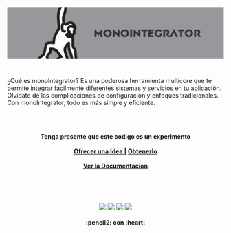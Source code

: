 <center>
    <img src="https://raw.githubusercontent.com/aaferna/monoIntegrator/main/banner.png"  />
</center>

# 

¿Qué es monoIntegrator? Es una poderosa herramienta multicore que te permite integrar fácilmente diferentes sistemas y servicios en tu aplicación. Olvídate de las complicaciones de configuración y enfoques tradicionales. Con monoIntegrator, todo es más simple y eficiente.

<br><br>
  <p align="center">
  <strong>Tenga presente que este codigo es un experimento</strong>
  <br> <br>
    <strong>
      <a href="https://github.com/gusgeek/bodi-dolar-py-app/issues/new"> Ofrecer una Idea </a> | 
      <a href="https://github.com/gusgeek/bodi-dolar-py-app/releases/latest"> Obtenerlo </a>
      <br><br>
      <a href="https://agustin-fernandez.gitbook.io/monointegrator/"> Ver la Documentacion </a>
      <br> <br>
    </strong>
  </p>

<br><br>
<p align="center">
    <img src="https://img.shields.io/github/downloads/aaferna/monoIntegrator/total">  
    <img src="https://img.shields.io/github/v/release/aaferna/monoIntegrator">  
    <img src="https://img.shields.io/github/release-date/aaferna/monoIntegrator">  
    <img src="https://img.shields.io/github/languages/code-size/aaferna/monoIntegrator">
  <br><br>
  <strong>:pencil2: con :heart:</strong>
</p>
